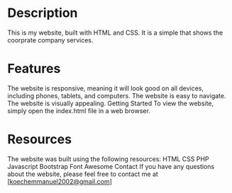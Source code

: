 # Description
This is my website, built with HTML and CSS. It is a simple that shows the coorprate company services.

# Features
The website is responsive, meaning it will look good on all devices, including phones, tablets, and computers.
The website is easy to navigate.
The website is visually appealing.
Getting Started
To view the website, simply open the index.html file in a web browser.

# Resources
The website was built using the following resources:
HTML
CSS
PHP
Javascript
Bootstrap
Font Awesome
Contact
If you have any questions about the website, please feel free to contact me at [koechemmanuel2002@gmail.com]

